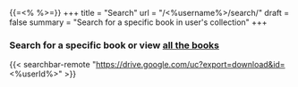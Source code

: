 {{=<% %>=}}
+++
title = "Search"
url = "/<%username%>/search/"
draft = false
summary = "Search for a specific book in user's collection"
+++

### Search for a specific book or view [all the books](/<%username%>/preview/)

{{< searchbar-remote "https://drive.google.com/uc?export=download&id=<%userId%>" >}}


